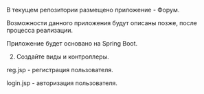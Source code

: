 В текущем репозитории размещено приложение - Форум.

Возможности данного приложения будут описаны позже, после процесса реализации.

Приложение будет основано на Spring Boot.



2. Создайте виды и контроллеры.

reg.jsp - регистрация пользователя.

login.jsp - авторизация пользователя.

